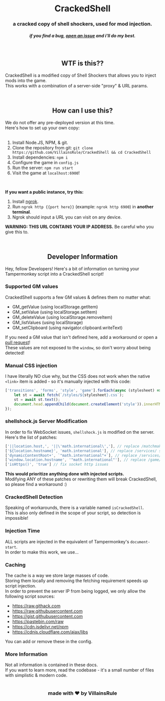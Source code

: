 <div align="center">
    <h1>CrackedShell</h1>
    <h3>a cracked copy of shell shockers, used for mod injection.</h3>
    <h5>if you find a bug, <a href="https://github.com/VillainsRule/CrackedShell/issues">open an issue</a> and i'll do my best.</h5>
</div>

<br>
<h2 align="center">WTF is this??</h2>

CrackedShell is a modified copy of Shell Shockers that allows you to inject mods into the game.<br>
This works with a combination of a server-side "proxy" & URL params.

<br>
<h2 align="center">How can I use this?</h2>

We do not offer any pre-deployed version at this time.<br>
Here's how to set up your own copy:<br>
<br>
1. Install Node.JS, NPM, & git.
2. Clone the repository from git: `git clone https://github.com/VillainsRule/CrackedShell && cd CrackedShell`
3. Install dependencies: `npm i`
4. Configure the game in `config.js`
5. Run the server: `npm run start`
6. Visit the game at `localhost:6900`!
<br>

**If you want a public instance, try this:**
1. Install [ngrok](https://ngrok.com/download).
2. Run `ngrok http {{port here}}` (example: `ngrok http 6900`) in **another terminal**.
3. Ngrok should input a URL you can visit on any device.

**WARNING: THIS URL CONTAINS YOUR IP ADDRESS.** Be careful who you give this to.

<br>
<h2 align="center">Developer Information</h2>

Hey, fellow Developers! Here's a bit of information on turning your Tampermonkey script into a CrackedShell script!

### Supported GM values
CrackedShell supports a few GM values & defines them no matter what:

- GM_getValue (using localStorage.getItem)
- GM_setValue (using localStorage.setItem)
- GM_deleteValue (using localStorage.removeItem)
- GM_listValues (using localStorage)
- GM_setClipboard (using navigator.clipboard.writeText)

If you need a GM value that isn't defined here, add a workaround or open a [pull request](https://github.com/VillainsRule/CrackedShell/pulls)!<br>
These values are not exposed to the `window`, so don't worry about being detected!

### Manual CSS injection
I have literally NO clue why, but the CSS does not work when the native `<link>` item is added - so it's manually injected with this code:
```js
['transitions', 'forms', 'style', 'game'].forEach(async (stylesheet) => {
    let st = await fetch(`/styles/${stylesheet}.css`);
    st = await st.text();
    document.head.appendChild(document.createElement('style')).innerHTML = st;
});
```

### shellshock.js Server Modification
In order to fix WebSocket issues, `shellshock.js` is modified on the server. Here's the list of patches:
```js
['||location.host,', '||\'math.international\','], // replace /matchmaker/ socket
['${location.hostname}', 'math.international'], // replace /services/ socket
['dynamicContentRoot+', `"math.international"+`], // replace /services/ socket
['window.location.hostname', '"math.international"'], // replace /game/ socket
['isHttps()', 'true'] // fix socket http issues
```

**This would prioritize anything done with injected scripts.**<br>
Modifying ANY of these patches or rewriting them will break CrackedShell, so please find a workaround :)

### CrackedShell Detection
Speaking of workarounds, there is a variable named `isCrackedShell`.<br>
This is also only defined in the scope of your script, so detection is impossible!

### Injection Time
ALL scripts are injected in the equivalent of Tampermonkey's `document-start`.<br>
In order to make this work, we use...

### Caching
The cache is a way we store large masses of code.<br>
Storing them locally and removing the fetching requirement speeds up script injection.<br>
In order to prevent the server IP from being logged, we only allow the following script sources:

- https://raw.githack.com
- https://raw.githubusercontent.com
- https://gist.githubusercontent.com
- https://pastebin.com/raw
- https://cdn.jsdelivr.net/npm
- https://cdnjs.cloudflare.com/ajax/libs

You can add or remove these in the config.

### More Information
Not all information is contained in these docs.<br>
If you want to learn more, read the codebase - it's a small number of files with simplistic & modern code.
<br>
<br>
<h3 align="center">made with ❤️ by VillainsRule</h3>